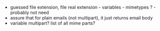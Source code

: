 
* guessed file extension, file real extension -  variables  - mimetypes ? - probably not need 
* assure that for plain emails (not multipart), it just returns email body
* variable multipart?  list of all mime parts?



	